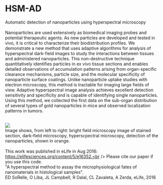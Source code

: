 # HSM-AD<br />
Automatic detection of nanoparticles using hyperspectral microscopy<br />
<br />
Nanoparticles are used extensively as biomedical imaging probes and potential therapeutic agents. As new particles are developed and tested in vivo, it is critical to characterize their biodistribution profiles. We demonstrate a new method that uses adaptive algorithms for analysis of hyperspectral dark-field images to study the interactions between tissues and administered nanoparticles. This non-destructive technique quantitatively identifies particles in ex vivo tissue sections and enables detailed observations of accumulation patterns arising from organ-specific clearance mechanisms, particle size, and the molecular specificity of nanoparticle surface coatings. Unlike nanoparticle uptake studies with electron microscopy, this method is tractable for imaging large fields of view. Adaptive hyperspectral image analysis achieves excellent detection sensitivity and specificity and is capable of identifying single nanoparticles. Using this method, we collected the first data on the sub-organ distribution of several types of gold nanoparticles in mice and observed localization patterns in tumors.<br />
<br />

![](https://cloud.githubusercontent.com/assets/19598320/17883743/2a9c9188-68c9-11e6-9729-f41b902d5dcf.jpg)<br />
Image shows, from left to right: bright field microscopy image of stained section, dark-field microscopy, hyperscpectral microscopy, detection of the nanoparticles, shown in orange.<br />
<br />
This work was published in eLife in Aug 2016: https://elifesciences.org/content/5/e16352.<br />
Please cite our paper if you use this code.<br />
"A hyperspectral method to assay the microphysiological fates of nanomaterials in histological samples".<br />
ED SoRelle, O Liba, JL Campbell, R Dalal, CL Zavaleta, A Zerda, eLife, 2016
